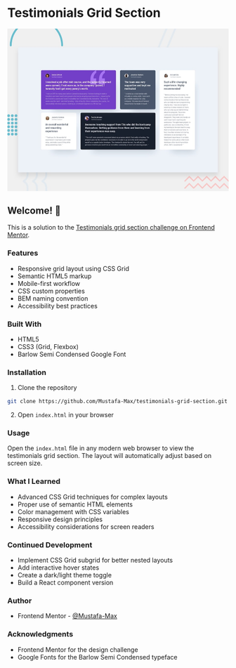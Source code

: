 # Testimonials Grid Section

![Design preview for the Testimonials Grid Section coding challenge](./design/desktop-preview.jpg)

## Welcome! 👋

This is a solution to the [Testimonials grid section challenge on Frontend Mentor](https://www.frontendmentor.io/challenges/testimonials-grid-section-Nnw6J7Un7). 

### Features

- Responsive grid layout using CSS Grid
- Semantic HTML5 markup
- Mobile-first workflow
- CSS custom properties
- BEM naming convention
- Accessibility best practices

### Built With

- HTML5
- CSS3 (Grid, Flexbox)
- Barlow Semi Condensed Google Font

### Installation

1. Clone the repository
```bash
git clone https://github.com/Mustafa-Max/testimonials-grid-section.git
```

2. Open `index.html` in your browser

### Usage

Open the `index.html` file in any modern web browser to view the testimonials grid section. The layout will automatically adjust based on screen size.

### What I Learned

- Advanced CSS Grid techniques for complex layouts
- Proper use of semantic HTML elements
- Color management with CSS variables
- Responsive design principles
- Accessibility considerations for screen readers

### Continued Development

- Implement CSS Grid subgrid for better nested layouts
- Add interactive hover states
- Create a dark/light theme toggle
- Build a React component version

### Author

- Frontend Mentor - [@Mustafa-Max](https://www.frontendmentor.io/profile/Mustafa-Max)

### Acknowledgments

- Frontend Mentor for the design challenge
- Google Fonts for the Barlow Semi Condensed typeface
